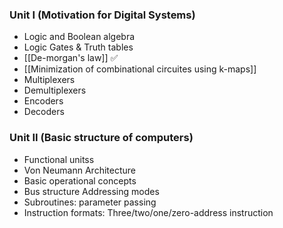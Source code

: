 ### Unit I (Motivation for Digital Systems)
- Logic and Boolean algebra
- Logic Gates & Truth tables
- [[De-morgan's law]] ✅
- [[Minimization of combinational circuites using k-maps]]
- Multiplexers
- Demultiplexers
- Encoders
- Decoders

### Unit II (Basic structure of computers)
- Functional unitss
- Von Neumann Architecture
- Basic operational concepts
- Bus structure Addressing modes
- Subroutines: parameter passing
- Instruction formats: Three/two/one/zero-address instruction
